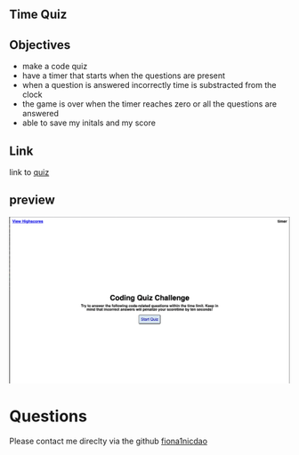 
## Time Quiz 
## Objectives 
- make a code quiz
- have a timer that starts when the questions are present 
- when a question is answered incorrectly time is substracted from the clock 
- the game is over when the timer reaches zero or all the questions are answered 
- able to save my initals and my score 

## Link
link to [quiz](https://fiona1nicdao.github.io/Homework_04/)

## preview
![quizfront](./images/quiz.png)

# Questions 
Please contact me direclty via the github [fiona1nicdao](<https://github.com/fiona1nicdao>)
